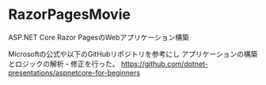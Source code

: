 # RazorPagesMovie
ASP.NET Core Razor PagesのWebアプリケーション構築

Microsoftの公式や以下のGitHubリポジトリを参考にし
アプリケーションの構築とロジックの解析・修正を行った。
https://github.com/dotnet-presentations/aspnetcore-for-beginners

